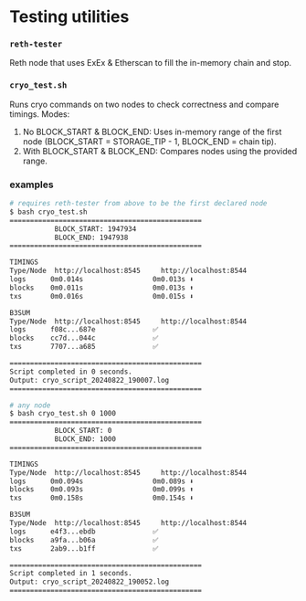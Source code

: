 # Testing utilities

### `reth-tester`
Reth node that uses ExEx & Etherscan to fill the in-memory chain and stop.

### `cryo_test.sh`
Runs cryo commands on two nodes to check correctness and compare timings.
Modes:
1) No BLOCK_START & BLOCK_END: Uses in-memory range of the first node (BLOCK_START = STORAGE_TIP - 1, BLOCK_END = chain tip).
2) With BLOCK_START & BLOCK_END: Compares nodes using the provided range.
### examples
```bash
# requires reth-tester from above to be the first declared node
$ bash cryo_test.sh
===============================================
           BLOCK_START: 1947934
           BLOCK_END: 1947938
===============================================

TIMINGS
Type/Node  http://localhost:8545     http://localhost:8544
logs      0m0.014s                 0m0.013s ⬇️
blocks    0m0.011s                 0m0.013s ⬆️
txs       0m0.016s                 0m0.015s ⬇️

B3SUM
Type/Node  http://localhost:8545     http://localhost:8544
logs      f08c...687e              ✅
blocks    cc7d...044c              ✅
txs       7707...a685              ✅

===============================================
Script completed in 0 seconds.
Output: cryo_script_20240822_190007.log
===============================================
```


```bash
# any node 
$ bash cryo_test.sh 0 1000
===============================================
           BLOCK_START: 0
           BLOCK_END: 1000
===============================================

TIMINGS
Type/Node  http://localhost:8545     http://localhost:8544
logs      0m0.094s                 0m0.089s ⬇️
blocks    0m0.093s                 0m0.099s ⬆️
txs       0m0.158s                 0m0.154s ⬇️

B3SUM
Type/Node  http://localhost:8545     http://localhost:8544
logs      e4f3...ebdb              ✅
blocks    a9fa...b06a              ✅
txs       2ab9...b1ff              ✅

===============================================
Script completed in 1 seconds.
Output: cryo_script_20240822_190052.log
===============================================
```
